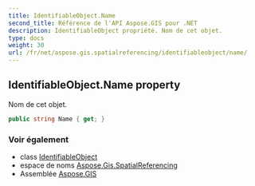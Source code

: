 ```yaml
---
title: IdentifiableObject.Name
second_title: Référence de l'API Aspose.GIS pour .NET
description: IdentifiableObject propriété. Nom de cet objet.
type: docs
weight: 30
url: /fr/net/aspose.gis.spatialreferencing/identifiableobject/name/
---
```

## IdentifiableObject.Name property

Nom de cet objet.

```csharp
public string Name { get; }
```

### Voir également

* class [IdentifiableObject](../)
* espace de noms [Aspose.Gis.SpatialReferencing](../../identifiableobject/)
* Assemblée [Aspose.GIS](../../../)


